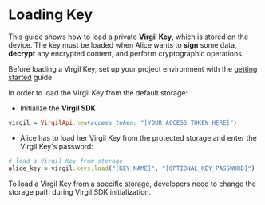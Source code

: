 # Loading Key

This guide shows how to load a private **Virgil Key**, which is stored on the device. The key must be loaded when Alice wants to **sign** some data, **decrypt** any encrypted content, and perform cryptographic operations.

Before loading a Virgil Key, set up your project environment with the [getting started](/docs/guides/configuration/client-configuration.md) guide.

In order to load the Virgil Key from the default storage:

- Initialize the **Virgil SDK**

```ruby
virgil = VirgilApi.new(access_token: "[YOUR_ACCESS_TOKEN_HERE]")
```

- Alice has to load her Virgil Key from the protected storage and enter the Virgil Key's password:

```ruby
# load a Virgil Key from storage
alice_key = virgil.keys.load("[KEY_NAME]", "[OPTIONAL_KEY_PASSWORD]")
```

To load a Virgil Key from a specific storage, developers need to change the storage path during Virgil SDK initialization.
